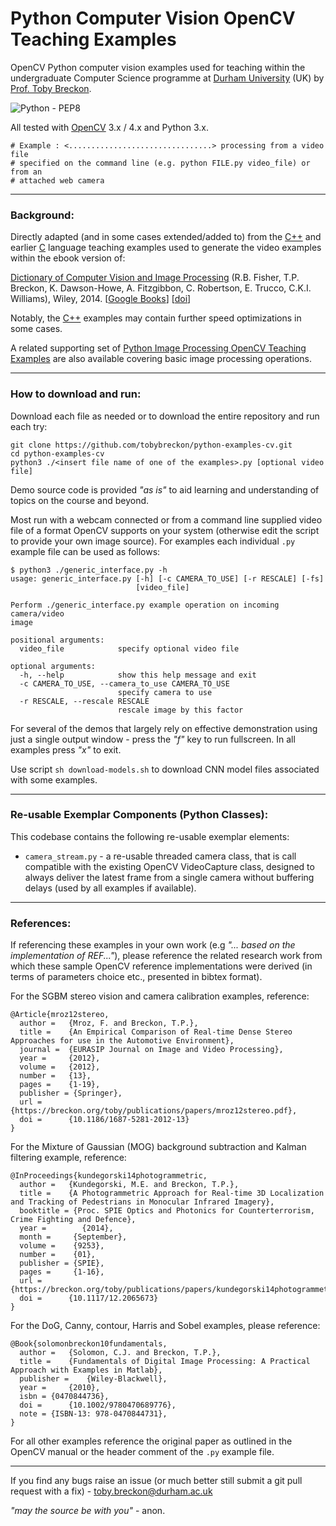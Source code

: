 # Python Computer Vision OpenCV Teaching Examples

OpenCV Python computer vision examples used for teaching within the undergraduate Computer Science programme
at [Durham University](http://www.durham.ac.uk) (UK) by [Prof. Toby Breckon](https://breckon.org/toby/).

![Python - PEP8](https://github.com/tobybreckon/python-examples-cv/workflows/Python%20-%20PEP8/badge.svg)

All tested with [OpenCV](http://www.opencv.org) 3.x / 4.x and Python 3.x.

```
# Example : <................................> processing from a video file
# specified on the command line (e.g. python FILE.py video_file) or from an
# attached web camera
```
---

### Background:

Directly adapted (and in some cases extended/added to) from the [C++](https://github.com/tobybreckon/cpp-examples-ipcv.git) and earlier [C](https://github.com/tobybreckon/c-examples-ipcv.git) language teaching examples used to generate the video examples within the ebook version of:

[Dictionary of Computer Vision and Image Processing](http://dx.doi.org/10.1002/9781119286462) (R.B. Fisher, T.P. Breckon, K. Dawson-Howe, A. Fitzgibbon, C. Robertson, E. Trucco, C.K.I. Williams), Wiley, 2014.
[[Google Books](http://books.google.co.uk/books?id=TaEQAgAAQBAJ&lpg=PP1&dq=isbn%3A1118706811&pg=PP1v=onepage&q&f=false)] [[doi](http://dx.doi.org/10.1002/9781119286462)]

Notably, the [C++](https://github.com/tobybreckon/cpp-examples-ipcv.git) examples may contain further speed optimizations in some cases.

A related supporting set of [Python Image Processing OpenCV Teaching Examples](https://github.com/tobybreckon/python-examples-ip.git) are also available covering basic image processing operations.

---

### How to download and run:

Download each file as needed or to download the entire repository and run each try:

```
git clone https://github.com/tobybreckon/python-examples-cv.git
cd python-examples-cv
python3 ./<insert file name of one of the examples>.py [optional video file]
```

Demo source code is provided _"as is"_ to aid learning and understanding of topics on the course and beyond.

Most run with a webcam connected or from a command line supplied video file of a format OpenCV supports on your system (otherwise edit the script to provide your own image source). For examples each individual ```.py``` example file can be used as follows:

```
$ python3 ./generic_interface.py -h
usage: generic_interface.py [-h] [-c CAMERA_TO_USE] [-r RESCALE] [-fs]
                            [video_file]

Perform ./generic_interface.py example operation on incoming camera/video
image

positional arguments:
  video_file            specify optional video file

optional arguments:
  -h, --help            show this help message and exit
  -c CAMERA_TO_USE, --camera_to_use CAMERA_TO_USE
                        specify camera to use
  -r RESCALE, --rescale RESCALE
                        rescale image by this factor

```

For several of the demos that largely rely on effective demonstration using just a single output window - press the _"f"_ key to run fullscreen. In all examples press _"x"_ to exit.

Use script ``sh download-models.sh`` to download CNN model files associated with some examples.

---

### Re-usable Exemplar Components (Python Classes):

This codebase contains the following re-usable exemplar elements:

- ```camera_stream.py``` - a re-usable threaded camera class, that is call compatible with the existing OpenCV VideoCapture class, designed to always deliver the latest frame from a single camera without buffering delays (used by all examples if available).

---

### References:

If referencing these examples in your own work (e.g _"... based on the implementation of REF..."_), please reference the related research work from which these sample OpenCV reference implementations were derived (in terms of parameters choice etc., presented in bibtex format).

For the SGBM stereo vision and camera calibration examples, reference:
```
@Article{mroz12stereo,
  author = 	 {Mroz, F. and Breckon, T.P.},
  title = 	 {An Empirical Comparison of Real-time Dense Stereo Approaches for use in the Automotive Environment},
  journal =  {EURASIP Journal on Image and Video Processing},
  year =     {2012},
  volume = 	 {2012},
  number = 	 {13},
  pages = 	 {1-19},
  publisher = {Springer},
  url = 	 {https://breckon.org/toby/publications/papers/mroz12stereo.pdf},
  doi = 	 {10.1186/1687-5281-2012-13}
}
```

For the Mixture of Gaussian (MOG) background subtraction and Kalman filtering example, reference:
```
@InProceedings{kundegorski14photogrammetric,
  author = 	 {Kundegorski, M.E. and Breckon, T.P.},
  title = 	 {A Photogrammetric Approach for Real-time 3D Localization and Tracking of Pedestrians in Monocular Infrared Imagery},
  booktitle = {Proc. SPIE Optics and Photonics for Counterterrorism, Crime Fighting and Defence},
  year = 	    {2014},
  month =     {September},
  volume =    {9253},
  number =    {01},
  publisher = {SPIE},
  pages =     {1-16},
  url = 	 {https://breckon.org/toby/publications/papers/kundegorski14photogrammetric.pdf},
  doi = 	 {10.1117/12.2065673}
}
```


For the DoG, Canny, contour, Harris  and Sobel examples, please reference:
```
@Book{solomonbreckon10fundamentals,
  author = 	 {Solomon, C.J. and Breckon, T.P.},
  title = 	 {Fundamentals of Digital Image Processing: A Practical Approach with Examples in Matlab},
  publisher = 	 {Wiley-Blackwell},
  year = 	 {2010},
  isbn = {0470844736},
  doi = 	 {10.1002/9780470689776},
  note = {ISBN-13: 978-0470844731},
}
```

For all other examples reference the original paper as outlined in the OpenCV manual or the header comment of the ```.py``` example file.

---

If you find any bugs raise an issue (or much better still submit a git pull request with a fix) - toby.breckon@durham.ac.uk

_"may the source be with you"_ - anon.
